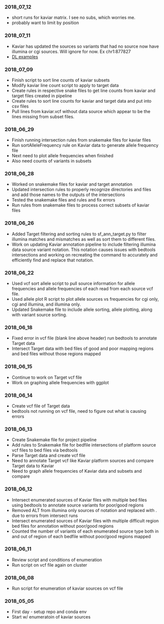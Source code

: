 ### 2018_07_12
* short runs for kaviar matrix. I see no subs, which worries me.
* probably want to limit by position

### 2018_07_11
* Kaviar has updated the sources so variants that had no source now have illumina or cgi sources. Will ignore for now. Ex chr1:877827
* [DL examples](https://github.com/hussius/deeplearning-biology#genomics_variant-calling)

### 2018_07_09
* Finish script to sort line counts of kaviar subsets
* Modify kaviar line count script to apply to target data
* Create rules in respective snake files to get line counts from kaviar and target files created in pipeline
* Create rules to sort line counts for kaviar and target data and put into csv files
* Pull lines from kaviar.vcf without data source which appear to be the lines missing from subset files.

### 2018_06_29
* Finish running intersection rules from snakemake files for kaviar files
* Run sortAlleleFrequency rule on Kaviar data to generate allele frequency file
* Next need to plot allele frequencies when finished
* Also need counts of variants in subsets

### 2018_06_28
*  Worked on snakemake files for kaviar and target annotation
*  Updated intersection rules to properly recognize directories and files and add those names to the outputs of the intersections
*  Tested the snakemake files and rules and fix errors
*  Run rules from snakemake files to process correct subsets of kaviar files

### 2018_06_26
* Added Target filtering and sorting rules to sf_ann_target.py to filter illumina matches and mismatches as well as sort them to different files.
* Work on updating Kaviar annotation pipeline to include filtering illumina data source variant notation.  This notation causes issues with bedtools intersections and working on recreating the command to accurately and efficiently find and replace that notation.


### 2018_06_22
* Used vcf sort allele script to pull source information for allele frequencies and allele frequencies of each read from each source vcf file.
* Used allele plot R script to plot allele sources vs frequencies for cgi only, cgi and illumina, and illumina only.
* Updated Snakemake file to include allele sorting, allele plotting, along with variant source sorting.

### 2018_06_18
* Fixed error in vcf file (blank line above header) run bedtools to annotate Target data
* Intersect Target data with bed files of good and poor mapping regions and bed files without those regions mapped

### 2018_06_15
* Continue to work on Target vcf file
* Work on graphing allele frequencies with ggplot

### 2018_06_14
* Create vcf file of Target data
* bedtools not running on vcf file, need to figure out what is causing errors

### 2018_06_13
* Create Snakemake file for project pipeline
* Add rules to Snakemake file for bedfile intersections of platform source vcf files to bed files via bedtools
* Parse Target data and create vcf file
* Need to annotate Target vcf like Kaviar platform sources and compare Target data to Kaviar
* Need to graph allele frequencies of Kaviar data and subsets and compare

### 2018_06_12
* Intersect enumerated sources of Kaviar files with multiple bed files using bedtools to annotate source variants for poor/good regions
* Removed ALT from illumina only sources of notation <CNx> and replaced with . due to errors from intersect runs
* Intersect enumerated sources of Kaviar files with multiple difficult region bed files for annotation without poor/good regions 
* Counted the number of variants of each enumerated source type both in and out of region of each bedfile without poor/good regions mapped

### 2018_06_11
* Review script and conditions of enumeration
* Run script on vcf file again on cluster

### 2018_06_08
* Run script for enumeration of kaviar sources on vcf file

### 2018_05_05
* First day - setup repo and conda env
* Start w/ enumeratoin of kaviar sources
